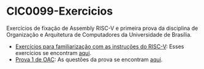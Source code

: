 # CIC0099-Exercicios
Exercícios de fixação de Assembly RISC-V e primeira prova da disciplina de Organização e Arquitetura de Computadores da Universidade de Brasília.
<!--ts-->

   * [Exercícios para familiarização com as instruções do RISC-V](#remote-files): Esses exercícios se encontram [aqui](Exercícios%20-%20RARS).
   * [Prova 1 de OAC](#remote-files): As questões da prova se encontram [aqui](Prova%201).
<!--te-->
